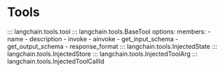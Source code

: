 # Tools

::: langchain.tools.tool
::: langchain.tools.BaseTool
    options:
        members:
            - name
            - description
            - invoke
            - ainvoke
            - get_input_schema
            - get_output_schema
            - response_format
::: langchain.tools.InjectedState
::: langchain.tools.InjectedStore
::: langchain.tools.InjectedToolArg
::: langchain.tools.InjectedToolCallId

